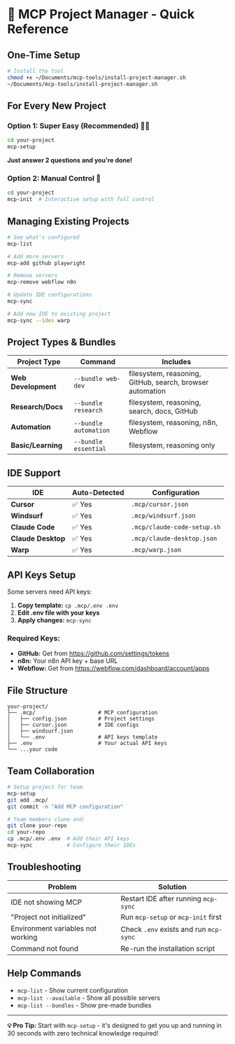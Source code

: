 # 🚀 MCP Project Manager - Quick Reference

## One-Time Setup
```bash
# Install the tool
chmod +x ~/Documents/mcp-tools/install-project-manager.sh
~/Documents/mcp-tools/install-project-manager.sh
```

## For Every New Project

### Option 1: Super Easy (Recommended) 🧙‍♂️
```bash
cd your-project
mcp-setup
```
**Just answer 2 questions and you're done!**

### Option 2: Manual Control 🔧
```bash
cd your-project
mcp-init  # Interactive setup with full control
```

## Managing Existing Projects

```bash
# See what's configured
mcp-list

# Add more servers
mcp-add github playwright

# Remove servers
mcp-remove webflow n8n

# Update IDE configurations
mcp-sync

# Add new IDE to existing project
mcp-sync --ides warp
```

## Project Types & Bundles

| Project Type | Command | Includes |
|-------------|---------|----------|
| **Web Development** | `--bundle web-dev` | filesystem, reasoning, GitHub, search, browser automation |
| **Research/Docs** | `--bundle research` | filesystem, reasoning, search, docs, GitHub |
| **Automation** | `--bundle automation` | filesystem, reasoning, n8n, Webflow |
| **Basic/Learning** | `--bundle essential` | filesystem, reasoning only |

## IDE Support

| IDE | Auto-Detected | Configuration |
|-----|---------------|---------------|
| **Cursor** | ✅ Yes | `.mcp/cursor.json` |
| **Windsurf** | ✅ Yes | `.mcp/windsurf.json` |
| **Claude Code** | ✅ Yes | `.mcp/claude-code-setup.sh` |
| **Claude Desktop** | ✅ Yes | `.mcp/claude-desktop.json` |
| **Warp** | ✅ Yes | `.mcp/warp.json` |

## API Keys Setup

Some servers need API keys:

1. **Copy template:** `cp .mcp/.env .env`
2. **Edit .env file with your keys**
3. **Apply changes:** `mcp-sync`

### Required Keys:
- **GitHub:** Get from https://github.com/settings/tokens
- **n8n:** Your n8n API key + base URL
- **Webflow:** Get from https://webflow.com/dashboard/account/apps

## File Structure
```
your-project/
├── .mcp/                    # MCP configuration
│   ├── config.json          # Project settings
│   ├── cursor.json          # IDE configs
│   ├── windsurf.json
│   └── .env                 # API keys template
├── .env                     # Your actual API keys
└── ...your code
```

## Team Collaboration

```bash
# Setup project for team
mcp-setup
git add .mcp/
git commit -m "Add MCP configuration"

# Team members clone and:
git clone your-repo
cd your-repo
cp .mcp/.env .env  # Add their API keys
mcp-sync           # Configure their IDEs
```

## Troubleshooting

| Problem | Solution |
|---------|----------|
| IDE not showing MCP | Restart IDE after running `mcp-sync` |
| "Project not initialized" | Run `mcp-setup` or `mcp-init` first |
| Environment variables not working | Check `.env` exists and run `mcp-sync` |
| Command not found | Re-run the installation script |

## Help Commands

- `mcp-list` - Show current configuration
- `mcp-list --available` - Show all possible servers
- `mcp-list --bundles` - Show pre-made bundles

---

**💡 Pro Tip:** Start with `mcp-setup` - it's designed to get you up and running in 30 seconds with zero technical knowledge required!